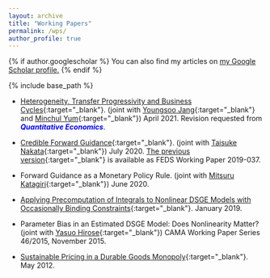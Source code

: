 ```yaml
---
layout: archive
title: "Working Papers"
permalink: /wps/
author_profile: true
---
```


{% if author.googlescholar %}
  You can also find my articles on <u><a href="{{author.googlescholar}}">my Google Scholar profile</a>.</u>
{% endif %}

{% include base_path %}

<!-- ### *Heterogeneous-agent macro models:* -->

* [Heterogeneity, Transfer Progressivity and Business Cycles](/files/HAT_Revised.pdf){:target="_blank"}. (joint with [Youngsoo Jang](https://sites.google.com/site/youngsoojangecon/){:target="_blank"} and [Minchul Yum](https://minchulyum.github.io/){:target="_blank"}) April 2021.  Revision requested from <span style="color: blue; ">***Quantitative Economics***</span>.

<!-- ### *Monetary Policy:* -->

* [Credible Forward Guidance](/files/CFG_CARF.pdf){:target="_blank"}. (joint with [Taisuke Nakata](https://sites.google.com/site/taisukenakata/){:target="_blank"}) July 2020. [The previous version](https://www.federalreserve.gov/econres/feds/files/2019037pap.pdf){:target="_blank"} is available as FEDS Working Paper 2019-037.

<!-- ### *Nonlinear solution and estimation methods for DSGE models:* -->

* Forward Guidance as a Monetary Policy Rule. (joint with [Mitsuru Katagiri](https://sites.google.com/site/mitsurukatagiri/){:target="_blank"}) June 2020.

* [Applying Precomputation of Integrals to Nonlinear DSGE Models with Occasionally Binding Constraints](/files/method012419.pdf){:target="_blank"}. January 2019.

* Parameter Bias in an Estimated DSGE Model: Does Nonlinearity Matter? (joint with [Yasuo Hirose](https://sites.google.com/site/yasuohirose/){:target="_blank"}) CAMA Working Paper Series 46/2015, November 2015.

<!-- ### *Others:* -->

* [Sustainable Pricing in a Durable Goods Monopoly](/files/NASM2013-492.pdf){:target="_blank"}. May 2012.
<!-- {% for post in site.publications reversed %}
  {% include archive-single.html %}
{% endfor %} -->
